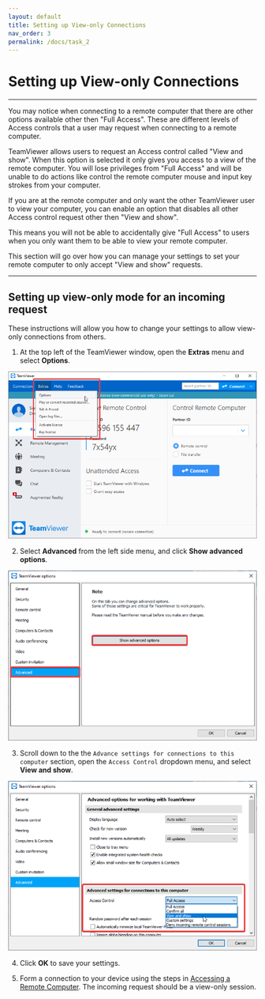 ```yaml
---
layout: default
title: Setting up View-only Connections
nav_order: 3
permalink: /docs/task_2
---
```


# Setting up View-only Connections

---

You may notice when connecting to a remote computer that there are other options available other then "Full Access". These are different levels of Access controls that a user may request when connecting to a remote computer.

TeamViewer allows users to request an Access control called "View and show". When this option is selected it only gives you access to a view of the remote computer. You will lose privileges from "Full Access" and will be unable to do actions like control the remote computer mouse and input key strokes from your computer.

If you are at the remote computer and only want the other TeamViewer user to view your computer, you can enable an option that disables all other Access control request other then "View and show". 

This means you will not be able to accidentally give "Full Access" to users when you only want them to be able to view your remote computer.

This section will go over how you can manage your settings to set your remote computer to only accept "View and show" requests.

---

## Setting up view-only mode for an incoming request

These instructions will allow you how to change your settings to allow view-only connections from others.

1. At the top left of the TeamViewer window, open the **Extras** menu and select **Options**. 

![](https://github.com/bduong4/just-the-docs/blob/gh-pages/assets/images/task_2_image_1.png?raw=true)

2. Select **Advanced** from the left side menu, and click **Show advanced options**.

![](https://github.com/bduong4/just-the-docs/blob/gh-pages/assets/images/task_2_image_2.png?raw=true)

3. Scroll down to the the `Advance settings for connections to this computer` section, open the `Access Control` dropdown menu, and select **View and show**.

![](https://github.com/bduong4/just-the-docs/blob/gh-pages/assets/images/task_2_image_3.png?raw=true)

4. Click **OK** to save your settings.

5. Form a connection to your device using the steps in [Accessing a Remote Computer](https://bduong4.github.io/just-the-docs/docs/task_1/). The incoming request should be a view-only session.

